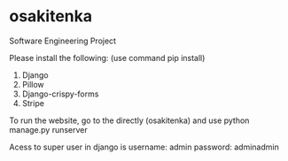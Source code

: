 # osakitenka
Software Engineering Project

Please install the following: (use command pip install)
1. Django
2. Pillow
3. Django-crispy-forms
4. Stripe

To run the website, go to the directly (osakitenka) and use python manage.py runserver

Acess to super user in django is 
username: admin
password: adminadmin

